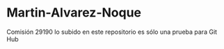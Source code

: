 # Martin-Alvarez-Noque
Comisión 29190
lo subido en este repositorio es sólo una prueba para Git Hub
